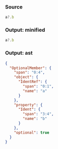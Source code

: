 ### Source
```js parse:expr
a?.b
```

### Output: minified
```js
a?.b
```

### Output: ast
```json
{
  "OptionalMember": {
    "span": "0:4",
    "object": {
      "IdentRef": {
        "span": "0:1",
        "name": "a"
      }
    },
    "property": {
      "Ident": {
        "span": "3:4",
        "name": "b"
      }
    },
    "optional": true
  }
}
```
